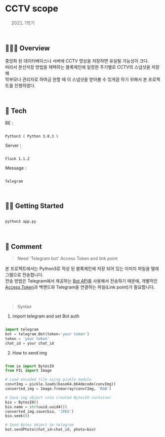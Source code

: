 # CCTV scope
> 2021. 1학기  

<br/>

## 👨🏻‍💻 Overview  
중앙화 된 데이터베이스나 서버에 CCTV 영상을 저장하면 유실될 가능성이 크다.  
따라서 분산저장 방법을 채택하는 블록체인에 일정한 주기별로 CCTV의 스냅샷을 저장해  
학부모나 관리자로 하여금 원할 때 이 스냅샷을 받아볼 수 있게끔 하기 위해서 본 프로젝트를 진행하였다.  

<br/>

## 🔧 Tech

BE :
```

Python3 ( Python 3.8.3 )

```

Server : 
```

Flask 1.1.2

```

Message :
```

Telegram

```

<br/>


## 🏃‍♂️ Getting Started

~~~bash

python3 app.py

~~~  

<br/> 


## 📖 Comment  

> Need 'Telegram bot' Access Token and link point  

본 프로젝트에서는 Python3로 작성 된 블록체인에 저장 되어 있는 이미지 파일을 텔레그램으로 전송합니다.  
전송 방법은 Telegram에서 제공하는 [Bot API](https://core.telegram.org/bots)를 사용해서 전송하기 때문에, 개별적인 [Access Token](https://gabrielkim.tistory.com/entry/Telegram-Bot-Token-%EB%B0%8F-Chat-Id-%EC%96%BB%EA%B8%B0)과 백앤드와 Telegram을 연결하는 파일(Link point)가 필요합니다.  

<br/>

> Syntax


1. import telegram and set Bot auth
~~~python

import telegram
bot = telegram.Bot(token='your token')
token = 'your token'
chat_id = your chat_id

~~~


2. How to send img

~~~python

from io import BytesIO
from PIL import Image

# Load encoded file using pickle module
convtImg = pickle.loads(base64.b64decode(convImg))
converted_img = Image.fromarray(convtImg, 'RGB')

# Save img object into created BytesIO container
bio = BytesIO()
bio.name = str(uuid.uuid4())
converted_img.save(bio, 'JPEG')
bio.seek(0)

# Send Bytes object to telegram
bot.sendPhoto(chat_id=chat_id, photo=bio)

~~~